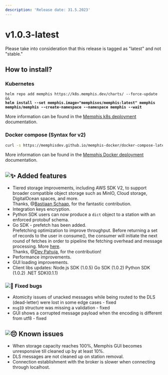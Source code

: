 ```yaml
---
description: 'Release date: 31.5.2023'
---
```


# v1.0.3-latest

<!-- {% hint style="danger" %} -->
Please take into consideration that this release is tagged as "latest" and not "stable."
<!-- {% endhint %} -->

## How to install?

### **Kubernetes**

<pre class="language-bash" data-line-numbers><code class="lang-bash">helm repo add memphis https://k8s.memphis.dev/charts/ --force-update &#x26;&#x26; 
<strong>helm install --set memphis.image="memphisos/memphis:latest" memphis memphis/memphis --create-namespace --namespace memphis --wait
</strong></code></pre>

More information can be found in the [Memphis k8s deployment](../../deployment/kubernetes/) documentation.

### **Docker compose (Syntax for v2)**

<!-- {% code overflow="wrap" %} -->
```bash
curl -s https://memphisdev.github.io/memphis-docker/docker-compose-latest.yml -o docker-compose-latest.yml && docker compose -f docker-compose-latest.yml -p memphis up
```
<!-- {% endcode %} -->

More information can be found in the [Memphis Docker deployment](../../deployment/docker-compose.md) documentation.

## ![:sparkles:](https://a.slack-edge.com/production-standard-emoji-assets/14.0/apple-medium/2728.png) Added features

* Tiered storage improvements, including AWS SDK V2, to support broader compatible object storage such as MinIO, Cloud storage, DigitalOcean spaces, and more. \
  Thanks, @[Bastiaan Schaap](https://github.com/bjwschaap), for the fantastic contribution.
* Integration keys encryption.
* Python SDK users can now produce a `dict` object to a station with an enforced protobuf schema.
* Go SDK - prefetch has been added.\
  Prefetching optimization to improve throughput. Before returning a set of records to the user in consume(), the consumer will initiate the next round of fetches in order to pipeline the fetching overhead and message processing. More [here](../../memphis/concepts/consumer.md#prefetching).\
  Thanks, @[Dev Pahuja](https://github.com/devpahuja), for the contribution!
* Performance improvements.
* GUI loading improvements.
* Client libs updates: Node.js SDK (1.0.5) Go SDK (1.0.2) Python SDK (1.0.2) .NET SDK(0.1.1)

### ![:bug:](https://a.slack-edge.com/production-standard-emoji-assets/14.0/apple-medium/1f41b.png) Fixed bugs

* Atomicity issues of unacked messages while being routed to the DLS (dead-letter) were lost in some edge cases - fixed
* `msgID` structure was missing a validation - fixed
* GUI shows a corrupted message payload when the encoding is different from utf8 - fixed

## ![:pensive:](https://a.slack-edge.com/production-standard-emoji-assets/14.0/apple-medium/1f614.png) Known issues

* When storage capacity reaches 100%, Memphis GUI becomes unresponsive till cleaned up by at least 10%.
* DLS messages are not cleaned up on station removal.
* Connection establishment with the broker is slower when connecting through localhost.
